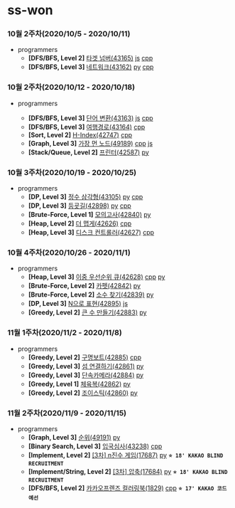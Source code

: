 # ss-won

### 10월 2주차(2020/10/5 - 2020/10/11)

- programmers
  - **[DFS/BFS, Level 2]** [타겟 넘버(43165)](https://programmers.co.kr/learn/courses/30/lessons/43165) [js](https://github.com/ss-won/ps_study/blob/main/ss-won/programmers/43165.js) [cpp](https://github.com/ss-won/ps_study/blob/main/ss-won/programmers/43165.cpp)
  - **[DFS/BFS, Level 3]** [네트워크(43162)](https://programmers.co.kr/learn/courses/30/lessons/43162) [py](https://github.com/ss-won/ps_study/blob/main/ss-won/programmers/43162.py) [cpp](https://github.com/ss-won/ps_study/blob/main/ss-won/programmers/43162.cpp)

### 10월 2주차(2020/10/12 - 2020/10/18)

- programmers

  - **[DFS/BFS, Level 3]** [단어 변환(43163)](https://programmers.co.kr/learn/courses/30/lessons/43163) [js](https://github.com/ss-won/ps_study/blob/main/ss-won/programmers/43163.js) [cpp](https://github.com/ss-won/ps_study/blob/main/ss-won/programmers/43163.cpp)
  - **[DFS/BFS, Level 3]** [여행경로(43164)](https://programmers.co.kr/learn/courses/30/lessons/43164) [cpp](https://github.com/ss-won/ps_study/blob/main/ss-won/programmers/43164.cpp)
  - **[Sort, Level 2]** [H-Index(42747)](https://programmers.co.kr/learn/courses/30/lessons/42747) [cpp](https://github.com/ss-won/ps_study/blob/main/ss-won/programmers/42747.cpp)
  - **[Graph, Level 3]** [가장 먼 노드(49189)](https://programmers.co.kr/learn/courses/30/lessons/49189) [cpp](https://github.com/ss-won/ps_study/blob/main/ss-won/programmers/49189.cpp) [js](https://github.com/ss-won/ps_study/blob/main/ss-won/programmers/49189.js)
  - **[Stack/Queue, Level 2]** [프린터(42587)](https://programmers.co.kr/learn/courses/30/lessons/42587) [py](https://github.com/ss-won/ps_study/blob/main/ss-won/programmers/42587.py)

### 10월 3주차(2020/10/19 - 2020/10/25)

- programmers
  - **[DP, Level 3]** [정수 삼각형(43105)](https://programmers.co.kr/learn/courses/30/lessons/43105) [py](https://github.com/ss-won/ps_study/blob/main/ss-won/programmers/43105.py) [cpp](https://github.com/ss-won/ps_study/blob/main/ss-won/programmers/43105.cpp)
  - **[DP, Level 3]** [등굣길(42898)](https://programmers.co.kr/learn/courses/30/lessons/42898) [py](https://github.com/ss-won/ps_study/blob/main/ss-won/programmers/42898.py) [cpp](https://github.com/ss-won/ps_study/blob/main/ss-won/programmers/42898.cpp)
  - **[Brute-Force, Level 1]** [모의고사(42840)](https://programmers.co.kr/learn/courses/30/lessons/42840) [py](https://github.com/ss-won/ps_study/blob/main/ss-won/programmers/42840.py)
  - **[Heap, Level 2]** [더 맵게(42626)](https://programmers.co.kr/learn/courses/30/lessons/42626) [cpp](https://github.com/ss-won/ps_study/blob/main/ss-won/programmers/42626.cpp)
  - **[Heap, Level 3]** [디스크 컨트롤러(42627)](https://programmers.co.kr/learn/courses/30/lessons/42627) [cpp](https://github.com/ss-won/ps_study/blob/main/ss-won/programmers/42627.cpp)

### 10월 4주차(2020/10/26 - 2020/11/1)

- programmers
  - **[Heap, Level 3]** [이중 우선순위 큐(42628)](https://programmers.co.kr/learn/courses/30/lessons/42628) [cpp](https://github.com/ss-won/ps_study/blob/main/ss-won/programmers/42628.cpp) [py](https://github.com/ss-won/ps_study/blob/main/ss-won/programmers/42628.py)
  - **[Brute-Force, Level 2]** [카펫(42842)](https://programmers.co.kr/learn/courses/30/lessons/42842) [py](https://github.com/ss-won/ps_study/blob/main/ss-won/programmers/42842.py)
  - **[Brute-Force, Level 2]** [소수 찾기(42839)](https://programmers.co.kr/learn/courses/30/lessons/42839) [py](https://github.com/ss-won/ps_study/blob/main/ss-won/programmers/42839.py)
  - **[DP, Level 3]** [N으로 표현(42895)](https://programmers.co.kr/learn/courses/30/lessons/42895) [js](https://github.com/ss-won/ps_study/blob/main/ss-won/programmers/42895.js)
  - **[Greedy, Level 2]** [큰 수 만들기(42883)](https://programmers.co.kr/learn/courses/30/lessons/42883) [py](https://github.com/ss-won/ps_study/blob/main/ss-won/programmers/42883.py)

### 11월 1주차(2020/11/2 - 2020/11/8)

- programmers
  - **[Greedy, Level 2]** [구명보트(42885)](https://programmers.co.kr/learn/courses/30/lessons/42885) [cpp](https://github.com/ss-won/ps_study/blob/main/ss-won/programmers/42885.cpp)
  - **[Greedy, Level 3]** [섬 연결하기(42861)](https://programmers.co.kr/learn/courses/30/lessons/42861) [py](https://github.com/ss-won/ps_study/blob/main/ss-won/programmers/42861.py)
  - **[Greedy, Level 3]** [단속카메라(42884)](https://programmers.co.kr/learn/courses/30/lessons/42884) [py](https://github.com/ss-won/ps_study/blob/main/ss-won/programmers/42884.py)
  - **[Greedy, Level 1]** [체육복(42862)](https://programmers.co.kr/learn/courses/30/lessons/42862) [py](https://github.com/ss-won/ps_study/blob/main/ss-won/programmers/42862.py)
  - **[Greedy, Level 2]** [조이스틱(42860)](https://programmers.co.kr/learn/courses/30/lessons/42860) [py](https://github.com/ss-won/ps_study/blob/main/ss-won/programmers/42860.py)

### 11월 2주차(2020/11/9 - 2020/11/15)

- programmers
  - **[Graph, Level 3]** [순위(49191)](https://programmers.co.kr/learn/courses/30/lessons/49191) [py](https://github.com/ss-won/ps_study/blob/main/ss-won/programmers/49191.py)
  - **[Binary Search, Level 3]** [입국심사(43238)](https://programmers.co.kr/learn/courses/30/lessons/43238) [cpp](https://github.com/ss-won/ps_study/blob/main/ss-won/programmers/43238.cpp)
  - **[Implement, Level 2]** [[3차] n진수 게임(17687)](https://programmers.co.kr/learn/courses/30/lessons/17687) [py](https://github.com/ss-won/ps_study/blob/main/ss-won/programmers/17687.py)
    **`⭐️ 18' KAKAO BLIND RECRUITMENT`**
  - **[Implement/String, Level 2]** [[3차] 압축(17684)](https://programmers.co.kr/learn/courses/30/lessons/17684) [py](https://github.com/ss-won/ps_study/blob/main/ss-won/programmers/17684.py)
    **`⭐️ 18' KAKAO BLIND RECRUITMENT`**
  - **[DFS/BFS, Level 2]** [카카오프렌즈 컬러링북(1829)](https://programmers.co.kr/learn/courses/30/lessons/1829) [cpp](https://github.com/ss-won/ps_study/blob/main/ss-won/programmers/1829.cpp)
    **`⭐️ 17' KAKAO 코드 예선`**

